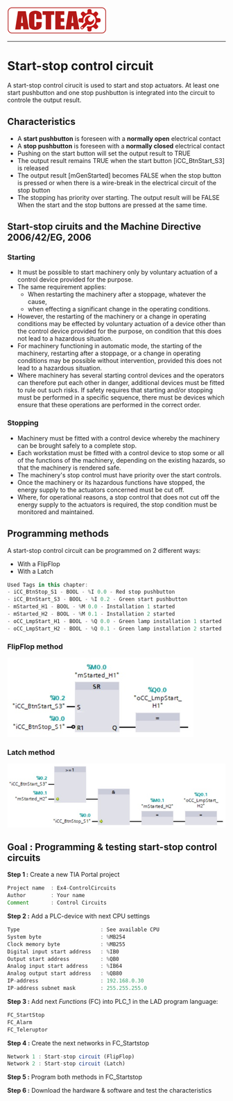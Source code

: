 ![ACTEA](/Logo_ACTEA_2.png)
_____________________________________
# Start-stop control circuit
A start-stop control cirucit is used to start and stop actuators. At least one start pushbutton and one stop pushbutton is integrated into the circuit to controle the output result.

## Characteristics
- A **start pushbutton** is foreseen with a **normally open** electrical contact
- A **stop pushbutton** is foreseen with a **normally closed** electrical contact
- Pushing on the start button will set the output result to TRUE
- The output result remains TRUE when the start button [iCC_BtnStart_S3] is released
- The output result [mGenStarted] becomes FALSE when the stop button is pressed or when there is a wire-break in the electrical circuit of the stop button
- The stopping has priority over starting. The output result will be FALSE When the start and the stop buttons are pressed at the same time.

## Start-stop ciruits and the Machine Directive 2006/42/EG, 2006
### Starting
- It must be possible to start machinery only by voluntary actuation of a control device provided for the purpose.
- The same requirement applies:
  - When restarting the machinery after a stoppage, whatever the cause,
  - when effecting a significant change in the operating conditions.
- However, the restarting of the machinery or a change in operating conditions may be effected by voluntary actuation of a device other than the control device provided for the purpose, on condition that this does not lead to a hazardous situation.
- For machinery functioning in automatic mode, the starting of the machinery, restarting after a stoppage, or a change in operating conditions may be possible without intervention, provided this does not lead to a hazardous situation.
- Where machinery has several starting control devices and the operators can therefore put each other in danger, additional devices must be fitted to rule out such risks. If safety requires that starting and/or stopping must be performed in a specific sequence, there must be devices which ensure that these operations are performed in the correct order.

### Stopping
- Machinery must be fitted with a control device whereby the machinery can be brought safely to a complete stop.
- Each workstation must be fitted with a control device to stop some or all of the functions of the machinery, depending on the existing hazards, so that the machinery is rendered safe.
- The machinery's stop control must have priority over the start controls.
- Once the machinery or its hazardous functions have stopped, the energy supply to the actuators concerned must be cut off.
- Where, for operational reasons, a stop control that does not cut off the energy supply to the actuators is required, the stop condition must be monitored and maintained.

## Programming methods
A start-stop control circuit can be programmed on 2 different ways:
- With a FlipFlop
- With a Latch

```javascript
Used Tags in this chapter:
- iCC_BtnStop_S1 - BOOL - %I 0.0 - Red stop pushbutton
- iCC_BtnStart_S3 - BOOL - %I 0.2 - Green start pushbutton
- mStarted_H1 - BOOL - %M 0.0 - Installation 1 started
- mStarted_H2 - BOOL - %M 0.1 - Installation 2 started
- oCC_LmpStart_H1 - BOOL - %Q 0.0 - Green lamp installation 1 started
- oCC_LmpStart_H2 - BOOL - %Q 0.1 - Green lamp installation 2 started
```

### FlipFlop method
![Start stop circuit FlipFlop](../Ex04/Images/startstop_flipflop.jpg)

### Latch method
![Start stop circuit Latch](../Ex04/Images/startstop_latch.jpg)

## Goal : Programming & testing start-stop control circuits
**Step 1 :** Create a new TIA Portal project
```javascript
Project name  : Ex4-ControlCircuits
Author        : Your name
Comment       : Control Circuits
```

**Step 2 :** Add a PLC-device with next CPU settings
```javascript
Type                          : See available CPU
System byte                   : %MB254
Clock memory byte             : %MB255
Digital input start address   : %IB0
Output start address          : %QB0
Analog input start address    : %IB64
Analog output start address   : %QB80
IP-address                    : 192.168.0.30
IP-address subnet mask        : 255.255.255.0
```

**Step 3 :** Add next *Functions* (FC) into PLC_1 in the LAD program language:
```javascript
FC_StartStop
FC_Alarm
FC_Teleruptor
```

**Step 4 :** Create the next networks in FC_Startstop
```javascript
Network 1 : Start-stop circuit (FlipFlop)
Network 2 : Start-stop circuit (Latch)
```
**Step 5 :** Program both methods in FC_Startstop

**Step 6 :** Download the hardware & software and test the characteristics
